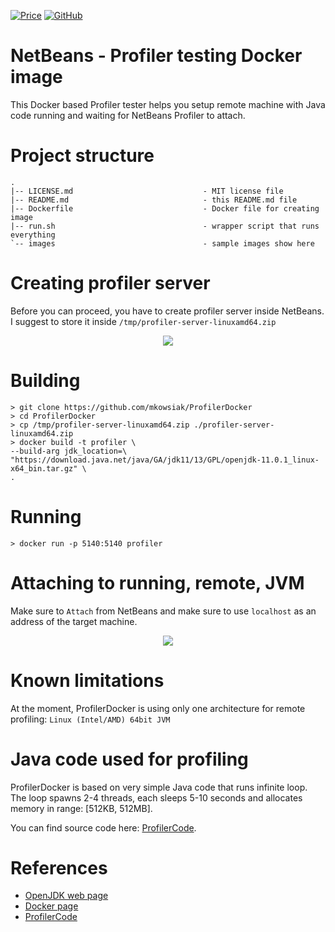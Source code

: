 [![Price](https://img.shields.io/badge/price-FREE-0098f7.svg)](https://github.com/mkowsiak/ProfilerDocker/blob/master/LICENSE.md)
[![GitHub](https://img.shields.io/github/license/mashape/apistatus.svg)](https://github.com/mkowsiak/ProfilerDocker/blob/master/LICENSE.md)
# NetBeans - Profiler testing Docker image

This Docker based Profiler tester helps you setup remote machine with Java code running and waiting for NetBeans Profiler to attach.

# Project structure

    .
    |-- LICENSE.md                             - MIT license file
    |-- README.md                              - this README.md file
    |-- Dockerfile                             - Docker file for creating image
    |-- run.sh                                 - wrapper script that runs everything
    `-- images                                 - sample images show here

# Creating profiler server

Before you can proceed, you have to create profiler server inside NetBeans. I suggest to store it inside `/tmp/profiler-server-linuxamd64.zip`

<p align="center">
  <img src="https://github.com/mkowsiak/ProfilerDocker/blob/master/images/profiler_pack.png?raw=true">
</p>

# Building

    > git clone https://github.com/mkowsiak/ProfilerDocker
    > cd ProfilerDocker
    > cp /tmp/profiler-server-linuxamd64.zip ./profiler-server-linuxamd64.zip
    > docker build -t profiler \
    --build-arg jdk_location=\
    "https://download.java.net/java/GA/jdk11/13/GPL/openjdk-11.0.1_linux-x64_bin.tar.gz" \
    .

# Running

    > docker run -p 5140:5140 profiler

# Attaching to running, remote, JVM

Make sure to `Attach` from NetBeans and make sure to use `localhost` as an address of the target machine.

<p align="center">
  <img src="https://github.com/mkowsiak/ProfilerDocker/blob/master/images/netbeans_attach.png?raw=true">
</p>

# Known limitations

At the moment, ProfilerDocker is using only one architecture for remote profiling: `Linux (Intel/AMD) 64bit JVM`

# Java code used for profiling

ProfilerDocker is based on very simple Java code that runs infinite loop. The loop spawns 2-4 threads, each sleeps 5-10 seconds and allocates memory in range: [512KB, 512MB].

You can find source code here: <a href="https://github.com/mkowsiak/ProfilerCode">ProfilerCode</a>.

# References

- [OpenJDK web page](https://openjdk.java.net)
- [Docker page](https://www.docker.com)
- [ProfilerCode](https://github.com/mkowsiak/ProfilerCode)
